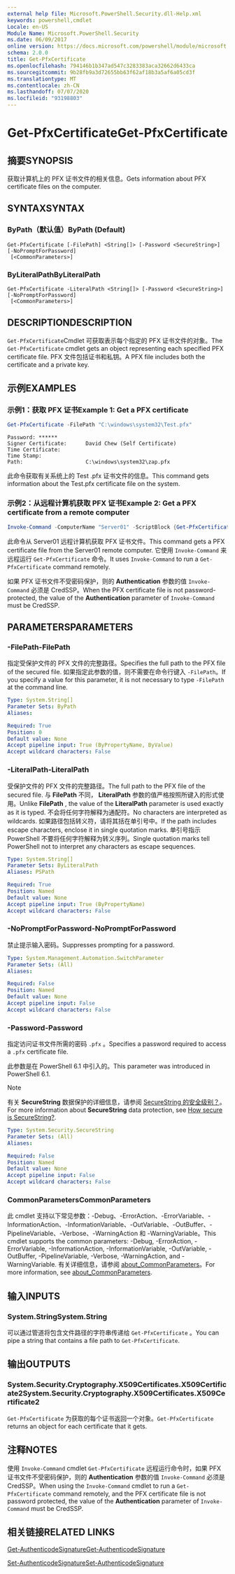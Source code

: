 ```yaml
---
external help file: Microsoft.PowerShell.Security.dll-Help.xml
keywords: powershell,cmdlet
Locale: en-US
Module Name: Microsoft.PowerShell.Security
ms.date: 06/09/2017
online version: https://docs.microsoft.com/powershell/module/microsoft.powershell.security/get-pfxcertificate?view=powershell-7.1&WT.mc_id=ps-gethelp
schema: 2.0.0
title: Get-PfxCertificate
ms.openlocfilehash: 794146b1b347ad547c3283383aca32662d6433ca
ms.sourcegitcommit: 9b28fb9a3d72655bb63f62af18b3a5af6a05cd3f
ms.translationtype: MT
ms.contentlocale: zh-CN
ms.lasthandoff: 07/07/2020
ms.locfileid: "93198803"
---
```

# <span data-ttu-id="05cce-103">Get-PfxCertificate</span><span class="sxs-lookup"><span data-stu-id="05cce-103">Get-PfxCertificate</span></span>

## <span data-ttu-id="05cce-104">摘要</span><span class="sxs-lookup"><span data-stu-id="05cce-104">SYNOPSIS</span></span>
<span data-ttu-id="05cce-105">获取计算机上的 PFX 证书文件的相关信息。</span><span class="sxs-lookup"><span data-stu-id="05cce-105">Gets information about PFX certificate files on the computer.</span></span>

## <span data-ttu-id="05cce-106">SYNTAX</span><span class="sxs-lookup"><span data-stu-id="05cce-106">SYNTAX</span></span>

### <span data-ttu-id="05cce-107">ByPath（默认值）</span><span class="sxs-lookup"><span data-stu-id="05cce-107">ByPath (Default)</span></span>

```
Get-PfxCertificate [-FilePath] <String[]> [-Password <SecureString>] [-NoPromptForPassword]
 [<CommonParameters>]
```

### <span data-ttu-id="05cce-108">ByLiteralPath</span><span class="sxs-lookup"><span data-stu-id="05cce-108">ByLiteralPath</span></span>

```
Get-PfxCertificate -LiteralPath <String[]> [-Password <SecureString>] [-NoPromptForPassword]
 [<CommonParameters>]
```

## <span data-ttu-id="05cce-109">DESCRIPTION</span><span class="sxs-lookup"><span data-stu-id="05cce-109">DESCRIPTION</span></span>

<span data-ttu-id="05cce-110">`Get-PfxCertificate`Cmdlet 可获取表示每个指定的 PFX 证书文件的对象。</span><span class="sxs-lookup"><span data-stu-id="05cce-110">The `Get-PfxCertificate` cmdlet gets an object representing each specified PFX certificate file.</span></span>
<span data-ttu-id="05cce-111">PFX 文件包括证书和私钥。</span><span class="sxs-lookup"><span data-stu-id="05cce-111">A PFX file includes both the certificate and a private key.</span></span>

## <span data-ttu-id="05cce-112">示例</span><span class="sxs-lookup"><span data-stu-id="05cce-112">EXAMPLES</span></span>

### <span data-ttu-id="05cce-113">示例1：获取 PFX 证书</span><span class="sxs-lookup"><span data-stu-id="05cce-113">Example 1: Get a PFX certificate</span></span>

```powershell
Get-PfxCertificate -FilePath "C:\windows\system32\Test.pfx"
```

```output
Password: ******
Signer Certificate:      David Chew (Self Certificate)
Time Certificate:
Time Stamp:
Path:                    C:\windows\system32\zap.pfx
```

<span data-ttu-id="05cce-114">此命令获取有关系统上的 Test .pfx 证书文件的信息。</span><span class="sxs-lookup"><span data-stu-id="05cce-114">This command gets information about the Test.pfx certificate file on the system.</span></span>

### <span data-ttu-id="05cce-115">示例2：从远程计算机获取 PFX 证书</span><span class="sxs-lookup"><span data-stu-id="05cce-115">Example 2: Get a PFX certificate from a remote computer</span></span>

```powershell
Invoke-Command -ComputerName "Server01" -ScriptBlock {Get-PfxCertificate -FilePath "C:\Text\TestNoPassword.pfx"} -Authentication CredSSP
```

<span data-ttu-id="05cce-116">此命令从 Server01 远程计算机获取 PFX 证书文件。</span><span class="sxs-lookup"><span data-stu-id="05cce-116">This command gets a PFX certificate file from the Server01 remote computer.</span></span> <span data-ttu-id="05cce-117">它使用 `Invoke-Command` 来远程运行 `Get-PfxCertificate` 命令。</span><span class="sxs-lookup"><span data-stu-id="05cce-117">It uses `Invoke-Command` to run a `Get-PfxCertificate` command remotely.</span></span>

<span data-ttu-id="05cce-118">如果 PFX 证书文件不受密码保护，则的 **Authentication** 参数的值 `Invoke-Command` 必须是 CredSSP。</span><span class="sxs-lookup"><span data-stu-id="05cce-118">When the PFX certificate file is not password-protected, the value of the **Authentication** parameter of `Invoke-Command` must be CredSSP.</span></span>

## <span data-ttu-id="05cce-119">PARAMETERS</span><span class="sxs-lookup"><span data-stu-id="05cce-119">PARAMETERS</span></span>

### <span data-ttu-id="05cce-120">-FilePath</span><span class="sxs-lookup"><span data-stu-id="05cce-120">-FilePath</span></span>

<span data-ttu-id="05cce-121">指定受保护文件的 PFX 文件的完整路径。</span><span class="sxs-lookup"><span data-stu-id="05cce-121">Specifies the full path to the PFX file of the secured file.</span></span> <span data-ttu-id="05cce-122">如果指定此参数的值，则不需要在命令行键入 `-FilePath`。</span><span class="sxs-lookup"><span data-stu-id="05cce-122">If you specify a value for this parameter, it is not necessary to type `-FilePath` at the command line.</span></span>

```yaml
Type: System.String[]
Parameter Sets: ByPath
Aliases:

Required: True
Position: 0
Default value: None
Accept pipeline input: True (ByPropertyName, ByValue)
Accept wildcard characters: False
```

### <span data-ttu-id="05cce-123">-LiteralPath</span><span class="sxs-lookup"><span data-stu-id="05cce-123">-LiteralPath</span></span>

<span data-ttu-id="05cce-124">受保护文件的 PFX 文件的完整路径。</span><span class="sxs-lookup"><span data-stu-id="05cce-124">The full path to the PFX file of the secured file.</span></span> <span data-ttu-id="05cce-125">与 **FilePath** 不同， **LiteralPath** 参数的值严格按照所键入的形式使用。</span><span class="sxs-lookup"><span data-stu-id="05cce-125">Unlike **FilePath** , the value of the **LiteralPath** parameter is used exactly as it is typed.</span></span> <span data-ttu-id="05cce-126">不会将任何字符解释为通配符。</span><span class="sxs-lookup"><span data-stu-id="05cce-126">No characters are interpreted as wildcards.</span></span> <span data-ttu-id="05cce-127">如果路径包括转义符，请将其括在单引号中。</span><span class="sxs-lookup"><span data-stu-id="05cce-127">If the path includes escape characters, enclose it in single quotation marks.</span></span> <span data-ttu-id="05cce-128">单引号指示 PowerShell 不要将任何字符解释为转义序列。</span><span class="sxs-lookup"><span data-stu-id="05cce-128">Single quotation marks tell PowerShell not to interpret any characters as escape sequences.</span></span>

```yaml
Type: System.String[]
Parameter Sets: ByLiteralPath
Aliases: PSPath

Required: True
Position: Named
Default value: None
Accept pipeline input: True (ByPropertyName)
Accept wildcard characters: False
```

### <span data-ttu-id="05cce-129">-NoPromptForPassword</span><span class="sxs-lookup"><span data-stu-id="05cce-129">-NoPromptForPassword</span></span>

<span data-ttu-id="05cce-130">禁止提示输入密码。</span><span class="sxs-lookup"><span data-stu-id="05cce-130">Suppresses prompting for a password.</span></span>

```yaml
Type: System.Management.Automation.SwitchParameter
Parameter Sets: (All)
Aliases:

Required: False
Position: Named
Default value: None
Accept pipeline input: False
Accept wildcard characters: False
```

### <span data-ttu-id="05cce-131">-Password</span><span class="sxs-lookup"><span data-stu-id="05cce-131">-Password</span></span>

<span data-ttu-id="05cce-132">指定访问证书文件所需的密码 `.pfx` 。</span><span class="sxs-lookup"><span data-stu-id="05cce-132">Specifies a password required to access a `.pfx` certificate file.</span></span>

<span data-ttu-id="05cce-133">此参数是在 PowerShell 6.1 中引入的。</span><span class="sxs-lookup"><span data-stu-id="05cce-133">This parameter was introduced in PowerShell 6.1.</span></span>

> [!NOTE]
> <span data-ttu-id="05cce-134">有关 **SecureString** 数据保护的详细信息，请参阅 [SecureString 的安全级别？](/dotnet/api/system.security.securestring#how-secure-is-securestring)。</span><span class="sxs-lookup"><span data-stu-id="05cce-134">For more information about **SecureString** data protection, see [How secure is SecureString?](/dotnet/api/system.security.securestring#how-secure-is-securestring).</span></span>

```yaml
Type: System.Security.SecureString
Parameter Sets: (All)
Aliases:

Required: False
Position: Named
Default value: None
Accept pipeline input: False
Accept wildcard characters: False
```

### <span data-ttu-id="05cce-135">CommonParameters</span><span class="sxs-lookup"><span data-stu-id="05cce-135">CommonParameters</span></span>

<span data-ttu-id="05cce-136">此 cmdlet 支持以下常见参数：-Debug、-ErrorAction、-ErrorVariable、-InformationAction、-InformationVariable、-OutVariable、-OutBuffer、-PipelineVariable、-Verbose、-WarningAction 和 -WarningVariable。</span><span class="sxs-lookup"><span data-stu-id="05cce-136">This cmdlet supports the common parameters: -Debug, -ErrorAction, -ErrorVariable, -InformationAction, -InformationVariable, -OutVariable, -OutBuffer, -PipelineVariable, -Verbose, -WarningAction, and -WarningVariable.</span></span> <span data-ttu-id="05cce-137">有关详细信息，请参阅 [about_CommonParameters](https://go.microsoft.com/fwlink/?LinkID=113216)。</span><span class="sxs-lookup"><span data-stu-id="05cce-137">For more information, see [about_CommonParameters](https://go.microsoft.com/fwlink/?LinkID=113216).</span></span>

## <span data-ttu-id="05cce-138">输入</span><span class="sxs-lookup"><span data-stu-id="05cce-138">INPUTS</span></span>

### <span data-ttu-id="05cce-139">System.String</span><span class="sxs-lookup"><span data-stu-id="05cce-139">System.String</span></span>

<span data-ttu-id="05cce-140">可以通过管道将包含文件路径的字符串传递给 `Get-PfxCertificate` 。</span><span class="sxs-lookup"><span data-stu-id="05cce-140">You can pipe a string that contains a file path to `Get-PfxCertificate`.</span></span>

## <span data-ttu-id="05cce-141">输出</span><span class="sxs-lookup"><span data-stu-id="05cce-141">OUTPUTS</span></span>

### <span data-ttu-id="05cce-142">System.Security.Cryptography.X509Certificates.X509Certificate2</span><span class="sxs-lookup"><span data-stu-id="05cce-142">System.Security.Cryptography.X509Certificates.X509Certificate2</span></span>

<span data-ttu-id="05cce-143">`Get-PfxCertificate` 为获取的每个证书返回一个对象。</span><span class="sxs-lookup"><span data-stu-id="05cce-143">`Get-PfxCertificate` returns an object for each certificate that it gets.</span></span>

## <span data-ttu-id="05cce-144">注释</span><span class="sxs-lookup"><span data-stu-id="05cce-144">NOTES</span></span>

<span data-ttu-id="05cce-145">使用 `Invoke-Command` cmdlet `Get-PfxCertificate` 远程运行命令时，如果 PFX 证书文件不受密码保护，则的 **Authentication** 参数的值 `Invoke-Command` 必须是 CredSSP。</span><span class="sxs-lookup"><span data-stu-id="05cce-145">When using the `Invoke-Command` cmdlet to run a `Get-PfxCertificate` command remotely, and the PFX certificate file is not password protected, the value of the **Authentication** parameter of `Invoke-Command` must be CredSSP.</span></span>

## <span data-ttu-id="05cce-146">相关链接</span><span class="sxs-lookup"><span data-stu-id="05cce-146">RELATED LINKS</span></span>

[<span data-ttu-id="05cce-147">Get-AuthenticodeSignature</span><span class="sxs-lookup"><span data-stu-id="05cce-147">Get-AuthenticodeSignature</span></span>](Get-AuthenticodeSignature.md)

[<span data-ttu-id="05cce-148">Set-AuthenticodeSignature</span><span class="sxs-lookup"><span data-stu-id="05cce-148">Set-AuthenticodeSignature</span></span>](Set-AuthenticodeSignature.md)

